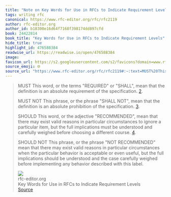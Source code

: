 ```yaml
---
title: "Note on Key Words for Use in RFCs to Indicate Requirement Levels via rfc-editor.org"
tags: writing rfc
canonical: https://www.rfc-editor.org/rfc/rfc2119
author: rfc-editor.org
author_id: b18300e16d64f7168f398174dd897cfd
book: 24422814
book_title: "Key Words for Use in RFCs to Indicate Requirement Levels"
hide_title: true
highlight_id: 476588384
readwise_url: https://readwise.io/open/476588384
image: 
favicon_url: https://s2.googleusercontent.com/s2/favicons?domain=www.rfc-editor.org
source_emoji: 🌐
source_url: "https://www.rfc-editor.org/rfc/rfc2119#:~:text=MUST%20This%20word%2C,with%20this%20label."
---
```


> MUST This word, or the terms "REQUIRED" or "SHALL", mean that the definition is an absolute requirement of the specification. [2](https://www.rfc-editor.org/rfc/rfc2119#section-2).
> 
> MUST NOT This phrase, or the phrase "SHALL NOT", mean that the definition is an absolute prohibition of the specification. [3](https://www.rfc-editor.org/rfc/rfc2119#section-3).
> 
> SHOULD This word, or the adjective "RECOMMENDED", mean that there may exist valid reasons in particular circumstances to ignore a particular item, but the full implications must be understood and carefully weighed before choosing a different course. [4](https://www.rfc-editor.org/rfc/rfc2119#section-4).
> 
> SHOULD NOT This phrase, or the phrase "NOT RECOMMENDED" mean that there may exist valid reasons in particular circumstances when the particular behavior is acceptable or even useful, but the full implications should be understood and the case carefully weighed before implementing any behavior described with this label.
> <div class="quoteback-footer"><div class="quoteback-avatar"><img class="mini-favicon" src="https://s2.googleusercontent.com/s2/favicons?domain=www.rfc-editor.org"></div><div class="quoteback-metadata"><div class="metadata-inner"><span style="display:none">FROM:</span><div aria-label="rfc-editor.org" class="quoteback-author"> rfc-editor.org</div><div aria-label="Key Words for Use in RFCs to Indicate Requirement Levels" class="quoteback-title"> Key Words for Use in RFCs to Indicate Requirement Levels</div></div></div><div class="quoteback-backlink"><a target="_blank" aria-label="go to the full text of this quotation" rel="noopener" href="https://www.rfc-editor.org/rfc/rfc2119#:~:text=MUST%20This%20word%2C,with%20this%20label." class="quoteback-arrow"> Source</a></div></div>